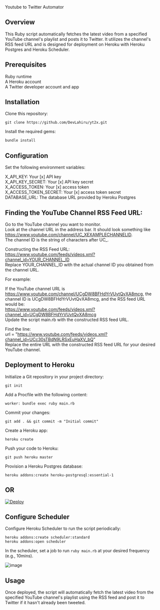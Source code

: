 Youtube to Twitter Automator
## Overview

This Ruby script automatically fetches the latest video from a specified YouTube channel's playlist and posts it to Twitter. It utilizes the channel's RSS feed URL and is designed for deployment on Heroku with Heroku Postgres and Heroku Scheduler.

## Prerequisites

Ruby runtime  
A Heroku account  
A Twitter developer account and app  
## Installation

Clone this repository:  
```
git clone https://github.com/DevLahiru/yt2x.git  
```
Install the required gems:  
```ruby
bundle install
```

## Configuration

Set the following environment variables:

X_API_KEY: Your [x] API key  
X_API_KEY_SECRET: Your [x] API key secret  
X_ACCESS_TOKEN: Your [x] access token  
X_ACCESS_TOKEN_SECRET: Your [x] access token secret  
DATABASE_URL: The database URL provided by Heroku Postgres  
## Finding the YouTube Channel RSS Feed URL:

Go to the YouTube channel you want to monitor.  
Look at the channel URL in the address bar. It should look something like https://www.youtube.com/channel/UC_XEXAMPLECHANNELID.  
The channel ID is the string of characters after UC_.  

Constructing the RSS Feed URL:  
https://www.youtube.com/feeds/videos.xml?channel_id=YOUR_CHANNEL_ID  
Replace YOUR_CHANNEL_ID with the actual channel ID you obtained from the channel URL.  

For example:  

If the YouTube channel URL is https://www.youtube.com/channel/UCgDW8BFHdYrVUvtQvXA8mcg, the channel ID is UCgDW8BFHdYrVUvtQvXA8mcg, and the RSS feed URL would be:  
https://www.youtube.com/feeds/videos.xml?channel_id=UCgDW8BFHdYrVUvtQvXA8mcg  
Update the script main.rb with the constructed RSS feed URL.

Find the line:  
url = "https://www.youtube.com/feeds/videos.xml?channel_id=UCc30sTBdN9LRSxEuHaXV_bQ"  
Replace the entire URL with the constructed RSS feed URL for your desired YouTube channel.

## Deployment to Heroku

Initialize a Git repository in your project directory:
```
git init
```
Add a Procfile with the following content:
```
worker: bundle exec ruby main.rb
```
Commit your changes:  
```
git add . && git commit -m "Initial commit"
```

Create a Heroku app:
```
heroku create
```
Push your code to Heroku:
```
git push heroku master
```
Provision a Heroku Postgres database:
```
heroku addons:create heroku-postgresql:essential-1
```

## OR

<a href="https://heroku.com/deploy?template_url=https://github.com/DevLahiru/yt2x/blob/master/app.json">
  <img src="https://www.herokucdn.com/deploy/button.svg" alt="Deploy">
</a>

## Configure Scheduler
Configure Heroku Scheduler to run the script periodically:
```
heroku addons:create scheduler:standard
heroku addons:open scheduler
```
In the scheduler, set a job to run ``` ruby main.rb ``` at your desired frequency (e.g., 10mins).  

![image](https://github.com/DevLahiru/yt2x/assets/129839249/f46954b3-f656-4dc0-9e5d-a89ee1e5cb37)

## Usage

Once deployed, the script will automatically fetch the latest video from the specified YouTube channel's playlist using the RSS feed and post it to Twitter if it hasn't already been tweeted.

